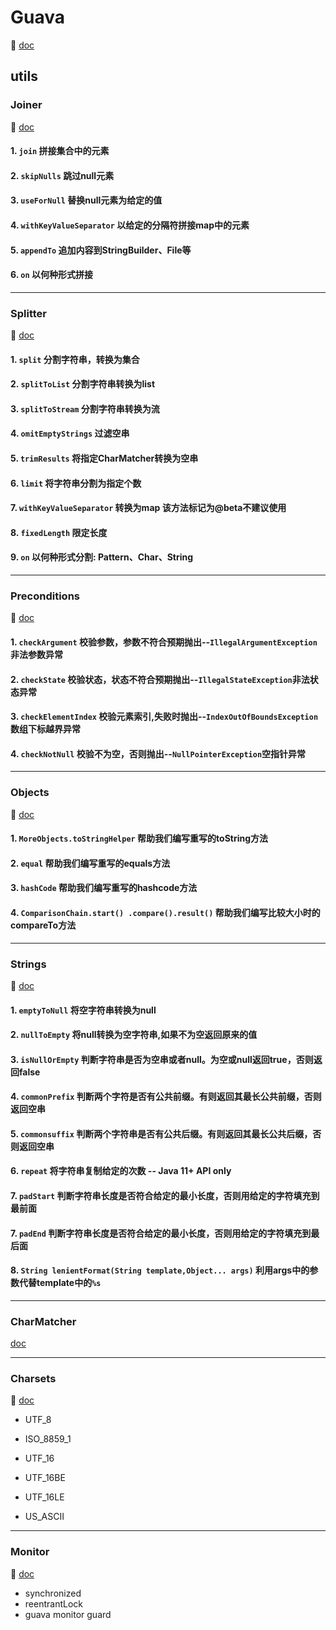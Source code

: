 # Guava

👾 [doc](https://guava.dev/)

## utils

### Joiner

👾 [doc](https://guava.dev/releases/snapshot-jre/api/docs/com/google/common/base/Joiner.html)

#### 1. `join` 拼接集合中的元素

#### 2. `skipNulls` 跳过null元素

#### 3. `useForNull` 替换null元素为给定的值

#### 4. `withKeyValueSeparator` 以给定的分隔符拼接map中的元素

#### 5. `appendTo` 追加内容到StringBuilder、File等

#### 6. `on` 以何种形式拼接

--- 

### Splitter

👾 [doc](https://guava.dev/releases/snapshot-jre/api/docs/com/google/common/base/Splitter.html)

#### 1. `split` 分割字符串，转换为集合

#### 2. `splitToList` 分割字符串转换为list

#### 3. `splitToStream` 分割字符串转换为流

#### 4. `omitEmptyStrings` 过滤空串

#### 5. `trimResults` 将指定CharMatcher转换为空串

#### 6. `limit` 将字符串分割为指定个数

#### 7. `withKeyValueSeparator` 转换为map 该方法标记为@beta不建议使用

#### 8. `fixedLength` 限定长度

#### 9. `on` 以何种形式分割: Pattern、Char、String

---

### Preconditions

👾 [doc](https://guava.dev/releases/snapshot-jre/api/docs/com/google/common/base/Preconditions.html)

#### 1. `checkArgument`  校验参数，参数不符合预期抛出--`IllegalArgumentException`非法参数异常

#### 2. `checkState` 校验状态，状态不符合预期抛出--`IllegalStateException`非法状态异常

#### 3. `checkElementIndex` 校验元素索引,失败时抛出--`IndexOutOfBoundsException`数组下标越界异常

#### 4. `checkNotNull` 校验不为空，否则抛出--`NullPointerException`空指针异常

--- 

### Objects

👾 [doc](https://guava.dev/releases/snapshot-jre/api/docs/com/google/common/base/Objects.html)

#### 1. `MoreObjects.toStringHelper` 帮助我们编写重写的toString方法

#### 2. `equal` 帮助我们编写重写的equals方法

#### 3. `hashCode` 帮助我们编写重写的hashcode方法

#### 4. `ComparisonChain.start() .compare().result()` 帮助我们编写比较大小时的compareTo方法

---

### Strings

👾 [doc](https://guava.dev/releases/snapshot-jre/api/docs/com/google/common/base/Strings.html)

#### 1. `emptyToNull` 将空字符串转换为null

#### 2. `nullToEmpty` 将null转换为空字符串,如果不为空返回原来的值

#### 3. `isNullOrEmpty` 判断字符串是否为空串或者null。为空或null返回true，否则返回false

#### 4. `commonPrefix` 判断两个字符是否有公共前缀。有则返回其最长公共前缀，否则返回空串

#### 5. `commonsuffix` 判断两个字符串是否有公共后缀。有则返回其最长公共后缀，否则返回空串

#### 6. `repeat` 将字符串复制给定的次数 -- **Java 11+ API only**

#### 7. `padStart` 判断字符串长度是否符合给定的最小长度，否则用给定的字符填充到最前面

#### 7. `padEnd` 判断字符串长度是否符合给定的最小长度，否则用给定的字符填充到最后面

#### 8. `String lenientFormat(String template,Object... args)` 利用args中的参数代替template中的`%s`

---

### CharMatcher

[doc](https://guava.dev/releases/snapshot-jre/api/docs/com/google/common/base/CharMatcher.html)


--- 

### Charsets

👾 [doc](https://guava.dev/releases/snapshot-jre/api/docs/com/google/common/base/Charsets.html)

- UTF_8

- ISO_8859_1

- UTF_16

- UTF_16BE

- UTF_16LE

- US_ASCII

--- 

### Monitor

👾 [doc](https://guava.dev/releases/snapshot-jre/api/docs/com/google/common/util/concurrent/Monitor.html)

- synchronized
- reentrantLock
- guava monitor guard